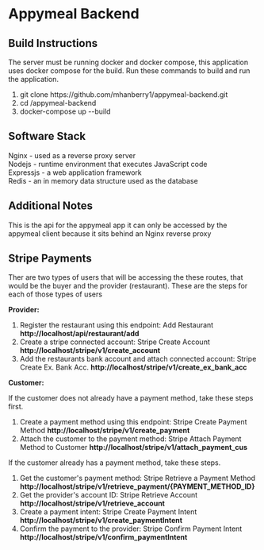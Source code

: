 # Appymeal Backend

## Build Instructions
The server must be running docker and docker compose, this application uses docker compose for the build. Run these commands to build and run the application.

<ol>
    <li>git clone https://github.com/mhanberry1/appymeal-backend.git</li>
    <li>cd /appymeal-backend</li>
    <li>docker-compose up --build</li>
</ol>

## Software Stack
Nginx - used as a reverse proxy server <br />
Nodejs - runtime environment that executes JavaScript code <br />
Expressjs - a web application framework <br />
Redis - an in memory data structure used as the database <br />

## Additional Notes
This is the api for the appymeal app it can only be accessed by the appymeal client because it sits behind an Nginx reverse proxy

## Stripe Payments
Ther are two types of users that will be accessing the these routes, that would be the buyer and the provider (restaurant).
These are the steps for each of those types of users

<b>Provider:</b>
<ol>
    <li>Register the restaurant using this endpoint: Add Restaurant <b>http://localhost/api/restaurant/add</b></li>
    <li>Create a stripe connected account: Stripe Create Account <b>http://localhost/stripe/v1/create_account</b></li>
    <li>Add the restaurants bank account and attach connected account: Stripe Create Ex. Bank Acc. <b>http://localhost/stripe/v1/create_ex_bank_acc</b></li>
</ol>

<b>Customer:</b>

If the customer does not already have a payment method, take these steps first.
<ol>
    <li>Create a payment method using this endpoint: Stripe Create Payment Method <b>http://localhost/stripe/v1/create_payment</b></li>
    <li>Attach the customer to the payment method: Stripe Attach Payment Method to Customer <b>http://localhost/stripe/v1/attach_payment_cus</b></li>
</ol>

If the customer already has a payment method, take these steps.
<ol>
    <li>Get the customer's payment method: Stripe Retrieve a Payment Method <b>http://localhost/stripe/v1/retrieve_payment/{PAYMENT_METHOD_ID}</b></li>
    <li>Get the provider's account ID: Stripe Retrieve Account <b>http://localhost/stripe/v1/retrieve_account</b></li>
    <li>Create a payment intent: Stripe Create Payment Intent <b>http://localhost/stripe/v1/create_paymentIntent</b></li>
    <li>Confirm the payment to the provider: Stripe Confirm Payment Intent <b>http://localhost/stripe/v1/confirm_paymentIntent</b></li>
</ol>

